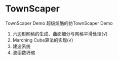 # TownScaper
TownScaper Demo
超级炫酷的仿TownScaper Demo
1. 六边形网格的生成、曲面细分与网格平滑处理(√)
2. Marching Cube算法的实现(√)
3. 建造系统
4. 波函数坍缩
